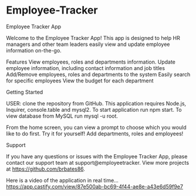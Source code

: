 # Employee-Tracker

Employee Tracker App

Welcome to the Employee Tracker App! This app is designed to help HR managers 
and other team leaders easily view and update employee information on-the-go.

Features
View employees, roles and departments information.
Update employee information, including contact information and job titles
Add/Remove employees, roles and departments to the system
Easily search for specific employees
View the budget for each department


Getting Started

USER: clone the repository from GitHub. This application requires Node.js, Inquirer, console.table and mysql2. 
To start application run npm start. To view database from MySQL run mysql -u root.

From the home screen, you can view a prompt to choose which you would like to do first.
Try it for yourself! 
Add departments, roles and employees!

Support

If you have any questions or issues with the Employee Tracker App, please contact our support team at support@employeetracker.
View more projects at https://github.com/brbates86.

Here is a video of the application in real time...
https://app.castify.com/view/87e500ab-bc69-4f44-ae8e-a43e6d59f9e7
